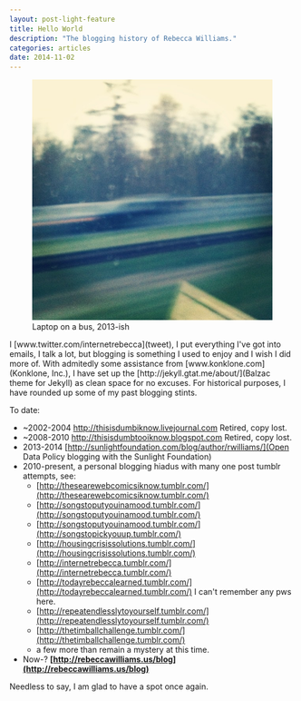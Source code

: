 ```yaml
---
layout: post-light-feature
title: Hello World
description: "The blogging history of Rebecca Williams."
categories: articles
date: 2014-11-02
---
```

<figure>
	<img src=/images/blur.jpg>
	<figcaption>Laptop on a bus, 2013-ish</figcaption>
</figure>
I [www.twitter.com/internetrebecca](tweet), I put everything I've got into emails, I talk a lot, but blogging is something I used to enjoy and I wish I did more of. With admitedly some assistance from [www.konklone.com](Konklone, Inc.), I have set up the [http://jekyll.gtat.me/about/](Balzac theme for Jekyll) as clean space for no excuses. For historical purposes, I have rounded up some of my past blogging stints. 

To date:

* ~2002-2004 http://thisisdumbiknow.livejournal.com Retired, copy lost. 
* ~2008-2010 http://thisisdumbtooiknow.blogspot.com Retired, copy lost. 
* 2013-2014 [http://sunlightfoundation.com/blog/author/rwilliams/](Open Data Policy blogging with the Sunlight Foundation)
* 2010-present, a personal blogging hiadus with many one post tumblr attempts, see: 
	* [http://thesearewebcomicsiknow.tumblr.com/](http://thesearewebcomicsiknow.tumblr.com/)
	* [http://songstoputyouinamood.tumblr.com/](http://songstoputyouinamood.tumblr.com/)
	* [http://songstoputyouinamood.tumblr.com/](http://songstopickyouup.tumblr.com/)
	* [http://housingcrisissolutions.tumblr.com/](http://housingcrisissolutions.tumblr.com/)
	* [http://internetrebecca.tumblr.com/](http://internetrebecca.tumblr.com/)
	* [http://todayrebeccalearned.tumblr.com/](http://todayrebeccalearned.tumblr.com/) I can't remember any pws here. 
	* [http://repeatendlesslytoyourself.tumblr.com/](http://repeatendlesslytoyourself.tumblr.com/)
	* [http://thetimballchallenge.tumblr.com/](http://thetimballchallenge.tumblr.com/)
	* a few more than remain a mystery at this time. 
* Now-? **[http://rebeccawilliams.us/blog](http://rebeccawilliams.us/blog)**

Needless to say, I am glad to have a spot once again. 


